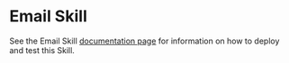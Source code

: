 ﻿
# Email Skill

See the Email Skill [documentation page](https://github.com/Microsoft/AI/blob/master/docs/skills/productivity-email.md) for information on how to deploy and test this Skill.

